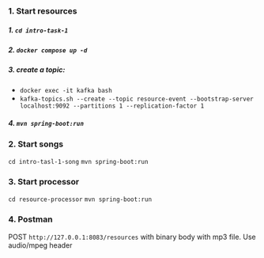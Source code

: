### 1. Start resources
   ##### 1. ```cd intro-task-1```
   ##### 2. ```docker compose up -d```
   ##### 3. create a topic:
- ```docker exec -it kafka bash```
- ```kafka-topics.sh --create --topic resource-event --bootstrap-server localhost:9092 --partitions 1 --replication-factor 1```
 ##### 4. ```mvn spring-boot:run```
### 2. Start songs
   ```cd intro-tasl-1-song```
   ```mvn spring-boot:run```
### 3. Start processor
   ```cd resource-processor```
   ```mvn spring-boot:run```
### 4. Postman
POST ```http://127.0.0.1:8083/resources``` with binary body with mp3 file. Use audio/mpeg header